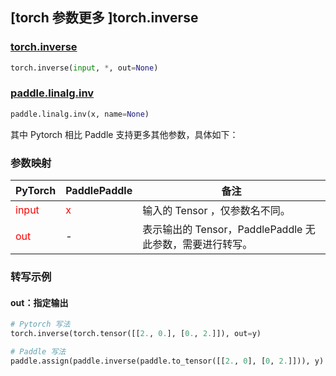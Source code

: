 ## [torch 参数更多 ]torch.inverse

### [torch.inverse](https://pytorch.org/docs/1.13/generated/torch.inverse.html?highlight=inverse#torch.inverse)

```python
torch.inverse(input, *, out=None)
```

### [paddle.linalg.inv](https://www.paddlepaddle.org.cn/documentation/docs/zh/api/paddle/linalg/inv_cn.html)

```python
paddle.linalg.inv(x, name=None)
```

其中 Pytorch 相比 Paddle 支持更多其他参数，具体如下：

### 参数映射
| PyTorch       | PaddlePaddle | 备注                                                   |
| ------------- | ------------ | ------------------------------------------------------ |
| <font color='red'> input </font>         | <font color='red'> x </font>            | 输入的 Tensor ，仅参数名不同。                                     |
| <font color='red'> out </font>           | -                                       | 表示输出的 Tensor，PaddlePaddle 无此参数，需要进行转写。              |


### 转写示例

#### out：指定输出
```python
# Pytorch 写法
torch.inverse(torch.tensor([[2., 0.], [0., 2.]]), out=y)

# Paddle 写法
paddle.assign(paddle.inverse(paddle.to_tensor([[2., 0], [0, 2.]])), y)
```
